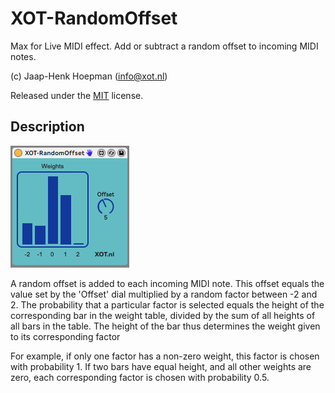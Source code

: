 # XOT-RandomOffset

Max for Live MIDI effect. Add or subtract a random offset to incoming MIDI notes.

(c) Jaap-Henk Hoepman (info@xot.nl)

Released under the [MIT](https://opensource.org/licenses/MIT) license. 

## Description

![Screenshot](Screenshot.png "Screenshot")

A random offset is added to each incoming MIDI note. This offset equals the value set by the 'Offset' dial multiplied by a random factor between -2 and 2. 
The probability that a particular factor is selected equals the height of the corresponding bar in the weight table, divided by the sum of all heights of all bars in the table. The height of the bar thus determines the weight given to its corresponding factor

For example, if only one factor has a non-zero weight, this factor is chosen with probability 1. If two bars have equal height, and all other weights are zero, each corresponding factor is chosen with probability 0.5.


